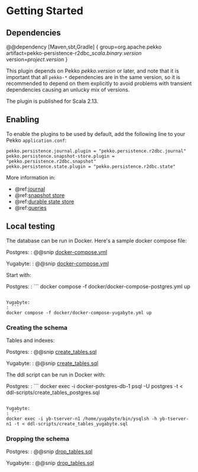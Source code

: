 # Getting Started

## Dependencies

@@dependency [Maven,sbt,Gradle] {
  group=org.apache.pekko
  artifact=pekko-persistence-r2dbc_$scala.binary.version$
  version=$project.version$
}

This plugin depends on Pekko $pekko.version$ or later, and note that it is important that all `pekko-*` 
dependencies are in the same version, so it is recommended to depend on them explicitly to avoid problems 
with transient dependencies causing an unlucky mix of versions.

The plugin is published for Scala 2.13.

## Enabling

To enable the plugins to be used by default, add the following line to your Pekko `application.conf`:

```
pekko.persistence.journal.plugin = "pekko.persistence.r2dbc.journal"
pekko.persistence.snapshot-store.plugin = "pekko.persistence.r2dbc.snapshot"
pekko.persistence.state.plugin = "pekko.persistence.r2dbc.state"
```

More information in:

* @ref:[journal](journal.md)
* @ref:[snapshot store](snapshots.md)
* @ref:[durable state store](durable-state-store.md)
* @ref:[queries](query.md)

## Local testing

The database can be run in Docker. Here's a sample docker compose file:

Postgres:
: @@snip [docker-compose.yml](/docker/docker-compose-postgres.yml)

Yugabyte:
: @@snip [docker-compose.yml](/docker/docker-compose-yugabyte.yml)

Start with:

Postgres:
: ```
docker compose -f docker/docker-compose-postgres.yml up
```

Yugabyte:
: ```
docker compose -f docker/docker-compose-yugabyte.yml up
```

<a id="schema"></a>
### Creating the schema

Tables and indexes:

Postgres:
: @@snip [create_tables.sql](/ddl-scripts/create_tables_postgres.sql)

Yugabyte:
: @@snip [create_tables.sql](/ddl-scripts/create_tables_yugabyte.sql)

The ddl script can be run in Docker with:

Postgres:
: ```
docker exec -i docker-postgres-db-1 psql -U postgres -t < ddl-scripts/create_tables_postgres.sql
```

Yugabyte:
: ```
docker exec -i yb-tserver-n1 /home/yugabyte/bin/ysqlsh -h yb-tserver-n1 -t < ddl-scripts/create_tables_yugabyte.sql
```

### Dropping the schema

Postgres:
: @@snip [drop_tables.sql](/ddl-scripts/drop_tables_postgres.sql)

Yugabyte:
: @@snip [drop_tables.sql](/ddl-scripts/drop_tables_postgres.sql)
